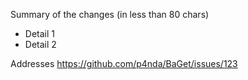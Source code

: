 Summary of the changes (in less than 80 chars)

 * Detail 1
 * Detail 2

Addresses https://github.com/p4nda/BaGet/issues/123
